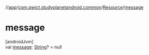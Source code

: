 //[app](../../../index.md)/[com.qwict.studyplanetandroid.common](../index.md)/[Resource](index.md)/[message](message.md)

# message

[androidJvm]\
val [message](message.md): [String](https://kotlinlang.org/api/latest/jvm/stdlib/kotlin/-string/index.html)? = null
